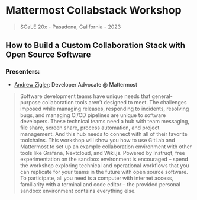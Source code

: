 # Mattermost Collabstack Workshop

> SCaLE 20x - Pasadena, California - 2023

## How to Build a Custom Collaboration Stack with Open Source Software

### Presenters:
 - [Andrew Zigler](https://www.linkedin.com/in/andrewzigler/): Developer Advocate @ Mattermost

> Software development teams have unique needs that general-purpose collaboration tools aren’t designed to meet. The challenges imposed while managing releases, responding to incidents, resolving bugs, and managing CI/CD pipelines are unique to software developers. These technical teams need a hub with team messaging, file share, screen share, process automation, and project management. And this hub needs to connect with all of their favorite toolchains. This workshop will show you how to use GitLab and Mattermost to set up an example collaboration environment with other tools like Grafana, Nextcloud, and Wiki.js. Powered by Instruqt, free experimentation on the sandbox environment is encouraged – spend the workshop exploring technical and operational workflows that you can replicate for your teams in the future with open source software. To participate, all you need is a computer with internet access, familiarity with a terminal and code editor – the provided personal sandbox environment contains everything else.
